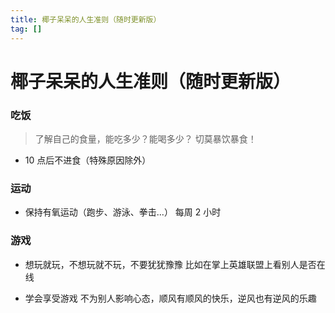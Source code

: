 ```yaml
---
title: 椰子呆呆的人生准则（随时更新版）
tag: [] 
---
```


# 椰子呆呆的人生准则（随时更新版）

### 吃饭

> 了解自己的食量，能吃多少？能喝多少？
> 切莫暴饮暴食！

- 10 点后不进食（特殊原因除外）

### 运动

- 保持有氧运动（跑步、游泳、拳击...）
    每周 2 小时

### 游戏

- 想玩就玩，不想玩就不玩，不要犹犹豫豫
    比如在掌上英雄联盟上看别人是否在线

- 学会享受游戏
    不为别人影响心态，顺风有顺风的快乐，逆风也有逆风的乐趣